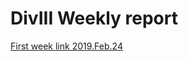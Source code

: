 # DivIII Weekly report

[First week link 2019.Feb.24](https://github.com/tuotuoZ/DivIII/blob/master/docs/weekly-report.md)
